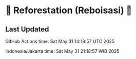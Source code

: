 
# 🌳 Reforestation (Reboisasi) 🌲

## Last Updated

GitHub Actions time: Sat May 31 14:18:57 UTC 2025

Indonesia/Jakarta time: Sat May 31 21:18:57 WIB 2025
